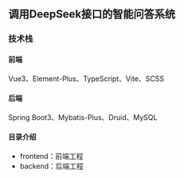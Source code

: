 ## 调用DeepSeek接口的智能问答系统
### 技术栈
#### 前端
Vue3、Element-Plus、TypeScript、Vite、SCSS
#### 后端
Spring Boot3、Mybatis-Plus、Druid、MySQL
#### 目录介绍
* frontend：前端工程
* backend：后端工程
